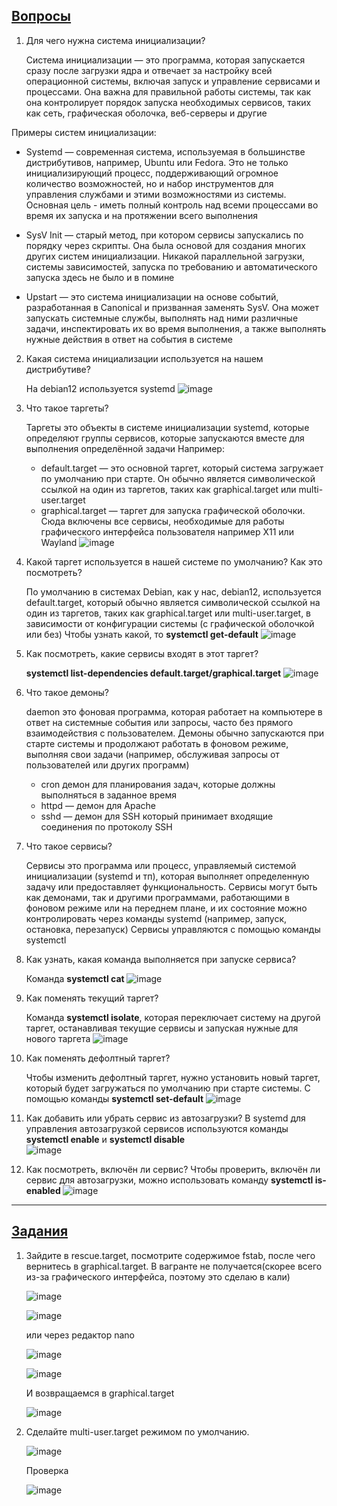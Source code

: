 ## **[Вопросы](https://basis.gnulinux.pro/ru/latest/basis/34/34._%D0%9F%D1%80%D0%B0%D0%BA%D1%82%D0%B8%D0%BA%D0%B0.html#id3)**


 1. Для чего нужна система инициализации?

    Система инициализации — это программа, которая запускается сразу после загрузки ядра и отвечает за настройку всей операционной системы, включая запуск и управление сервисами и процессами. Она важна для правильной работы системы, так как она контролирует порядок запуска необходимых сервисов, таких как сеть, графическая оболочка, веб-серверы и другие

Примеры систем инициализации:

* Systemd — современная система, используемая в большинстве дистрибутивов, например, Ubuntu или Fedora. Это не только инициализирующий процесс, поддерживающий огромное количество возможностей, но и набор инструментов для управления службами и этими возможностями из системы. Основная цель - иметь полный контроль над всеми процессами во время их запуска и на протяжении всего выполнения

* SysV Init — старый метод, при котором сервисы запускались по порядку через скрипты. Она была основой для создания многих других систем инициализации. Никакой параллельной загрузки, системы зависимостей, запуска по требованию и автоматического запуска здесь не было и в помине

* Upstart — это система инициализации на основе событий, разработанная в Canonical и призванная заменять SysV. Она может запускать системные службы, выполнять над ними различные задачи, инспектировать их во время выполнения, а также выполнять нужные действия в ответ на события в системе

 2. Какая система инициализации используется на нашем дистрибутиве?

    На debian12 используется systemd
    ![image](https://github.com/user-attachments/assets/478101e6-c75a-4291-806c-9883f502f583)

 3. Что такое таргеты?

    Таргеты это объекты в системе инициализации systemd, которые определяют группы сервисов, которые запускаются вместе для выполнения определённой задачи
    Например: 
    * default.target — это основной таргет, который система загружает по умолчанию при старте. Он обычно является символической ссылкой на один из таргетов, таких как graphical.target или multi-user.target
    * graphical.target — таргет для запуска графической оболочки. Сюда включены все сервисы, необходимые для работы графического интерфейса пользователя например X11 или Wayland
    ![image](https://github.com/user-attachments/assets/2fbd87a7-d4a1-4355-bf8c-ecdcaa15acc8)

 4. Какой таргет используется в нашей системе по умолчанию? Как это посмотреть?

    По умолчанию в системах Debian, как у нас, debian12, используется default.target, который обычно является символической ссылкой на один из таргетов, таких как graphical.target или multi-user.target, в зависимости от конфигурации системы (с графической оболочкой или без)
    Чтобы узнать какой, то **systemctl get-default**
    ![image](https://github.com/user-attachments/assets/c41b8129-8abf-4f6d-a066-641a53a92f5f)

 5. Как посмотреть, какие сервисы входят в этот таргет?

    **systemctl list-dependencies default.target/graphical.target**
    ![image](https://github.com/user-attachments/assets/21b9ae1e-0b16-4029-b3fd-e2ed571abeb0)

 6. Что такое демоны?

    daemon это фоновая программа, которая работает на компьютере в ответ на системные события или запросы, часто без прямого взаимодействия с пользователем. Демоны обычно запускаются при старте системы и продолжают работать в фоновом режиме, выполняя свои задачи (например, обслуживая запросы от пользователей или других программ)
    * cron демон для планирования задач, которые должны выполняться в заданное время
    * httpd — демон для Apache
    * sshd — демон для SSH который принимает входящие соединения по протоколу SSH

 7. Что такое сервисы?

    Сервисы это программа или процесс, управляемый системой инициализации (systemd и тп), которая выполняет определенную задачу или предоставляет функциональность. Сервисы могут быть как демонами, так и другими программами, работающими в фоновом режиме или на переднем плане, и их состояние можно контролировать через команды systemd (например, запуск, остановка, перезапуск)
    Сервисы управляются с помощью команды systemctl
    
 8. Как узнать, какая команда выполняется при запуске сервиса?

     Команда **systemctl cat <service>**
     ![image](https://github.com/user-attachments/assets/fc88c741-6e00-4c33-868f-c51c2de5686d)
    
 9. Как поменять текущий таргет?

     Команда **systemctl isolate**, которая переключает систему на другой таргет, останавливая текущие сервисы и запуская нужные для нового таргета
     ![image](https://github.com/user-attachments/assets/34243ea4-9943-4e1f-9902-1e8d9b86e99c)

 10. Как поменять дефолтный таргет?

     Чтобы изменить дефолтный таргет, нужно установить новый таргет, который будет загружаться по умолчанию при старте системы. С помощью команды **systemctl set-default**
     ![image](https://github.com/user-attachments/assets/1d0834aa-2680-4099-aefa-d38d86db38ad)

 11. Как добавить или убрать сервис из автозагрузки?
     В systemd для управления автозагрузкой сервисов используются команды **systemctl enable** и **systemctl disable**    
     ![image](https://github.com/user-attachments/assets/b542826c-36a9-47f0-b3b1-f8382eb27856)

 12. Как посмотреть, включён ли сервис?
     Чтобы проверить, включён ли сервис для автозагрузки, можно использовать команду **systemctl is-enabled <service>**
     ![image](https://github.com/user-attachments/assets/c1b96985-7bd8-4b0e-9aa3-de1c70462e49)

---

## **[Задания](https://basis.gnulinux.pro/ru/latest/basis/34/34._%D0%9F%D1%80%D0%B0%D0%BA%D1%82%D0%B8%D0%BA%D0%B0.html#id3)**


1. Зайдите в rescue.target, посмотрите содержимое fstab, после чего вернитесь в graphical.target. 
   В вагранте не получается(скорее всего из-за графического интерфейса, поэтому это сделаю в кали)

   ![image](https://github.com/user-attachments/assets/a2be0c4d-b730-450a-9a3d-567a23dac38f)

   ![image](https://github.com/user-attachments/assets/4dc06f34-41eb-4ee6-9754-78e84ceb7e79)

   или через редактор nano

   ![image](https://github.com/user-attachments/assets/e19f36e4-4b72-407d-8ab3-47c2a7f9243e)

   ![image](https://github.com/user-attachments/assets/be118481-f486-41a6-a3b0-4487466ceeb1)

   И возвращаемся в graphical.target

   ![image](https://github.com/user-attachments/assets/4ffa2c00-510e-4b8b-9de3-51f9bb750e36)
   
2. Сделайте multi-user.target режимом по умолчанию.
  
   ![image](https://github.com/user-attachments/assets/7323cdc1-2eb1-40a5-991a-c649a3ddbdb0)

   Проверка

   ![image](https://github.com/user-attachments/assets/de373c42-ce77-4838-bdc6-35f54f6a6a5e)


